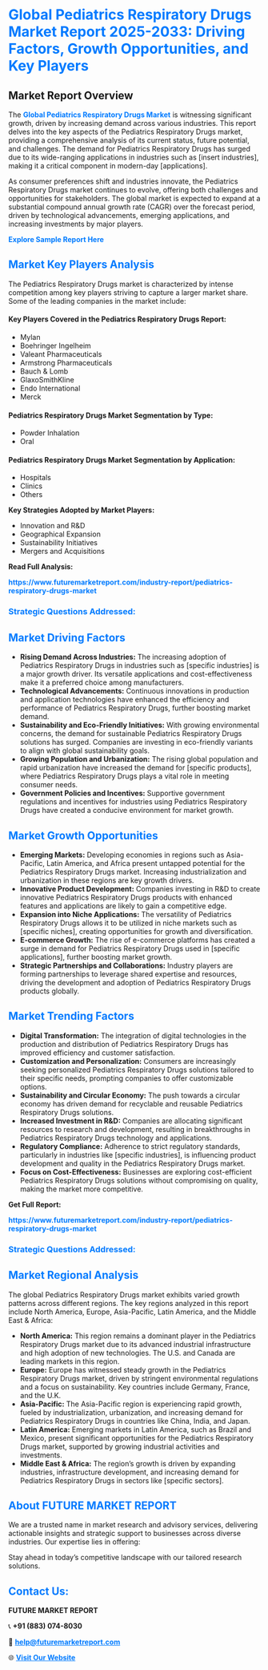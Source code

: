 <h1 style="color: #007BFF;">Global Pediatrics Respiratory Drugs Market Report 2025-2033: Driving Factors, Growth Opportunities, and Key Players</h1>

<section id="overview">
<h2>Market Report Overview</h2>
<p>The <a href="https://www.futuremarketreport.com/industry-report/pediatrics-respiratory-drugs-market" style="color: #007BFF; text-decoration: none;"><strong>Global Pediatrics Respiratory Drugs Market</strong></a> is witnessing significant growth, driven by increasing demand across various industries. This report delves into the key aspects of the Pediatrics Respiratory Drugs market, providing a comprehensive analysis of its current status, future potential, and challenges. The demand for Pediatrics Respiratory Drugs has surged due to its wide-ranging applications in industries such as [insert industries], making it a critical component in modern-day [applications].</p>
<p>As consumer preferences shift and industries innovate, the Pediatrics Respiratory Drugs market continues to evolve, offering both challenges and opportunities for stakeholders. The global market is expected to expand at a substantial compound annual growth rate (CAGR) over the forecast period, driven by technological advancements, emerging applications, and increasing investments by major players.</p>
</section>

<section id="overview">
<p><a href="https://www.futuremarketreport.com/request-sample/reportId=79948" style="color: #007BFF; text-decoration: none;"><strong>Explore Sample Report Here</strong></a></p>
</section>

<section id="key-players">
<h2 style="color: #007BFF;">Market Key Players Analysis</h2>
<p>The Pediatrics Respiratory Drugs market is characterized by intense competition among key players striving to capture a larger market share. Some of the leading companies in the market include:</p>
<h4>Key Players Covered in the Pediatrics Respiratory Drugs Report:</h4>
<ul><li>Mylan</li><li>Boehringer Ingelheim</li><li>Valeant Pharmaceuticals</li><li>Armstrong Pharmaceuticals</li><li>Bauch &amp; Lomb</li><li>GlaxoSmithKline</li><li>Endo International</li><li>Merck</li></ul>
<h4>Pediatrics Respiratory Drugs Market Segmentation by Type:</h4>
<ul><li>Powder Inhalation</li><li>Oral</li></ul>

<h4>Pediatrics Respiratory Drugs Market Segmentation by Application:</h4>
<ul><li>Hospitals</li><li>Clinics</li><li>Others</li></ul>
<p><strong>Key Strategies Adopted by Market Players:</strong></p>
<ul>
<li>Innovation and R&D</li>
<li>Geographical Expansion</li>
<li>Sustainability Initiatives</li>
<li>Mergers and Acquisitions</li>
</ul>
</section>

<section>
<p><strong>Read Full Analysis: </strong></p><a href="https://www.futuremarketreport.com/industry-report/pediatrics-respiratory-drugs-market" style="color: #007BFF; text-decoration: none;"><strong>https://www.futuremarketreport.com/industry-report/pediatrics-respiratory-drugs-market</strong></a>
<h3 style="color: #007BFF;">Strategic Questions Addressed:</h3>
</section>

<section id="driving-factors">
<h2 style="color: #007BFF;">Market Driving Factors</h2>
<ul>
<li><strong>Rising Demand Across Industries:</strong> The increasing adoption of Pediatrics Respiratory Drugs in industries such as [specific industries] is a major growth driver. Its versatile applications and cost-effectiveness make it a preferred choice among manufacturers.</li>
<li><strong>Technological Advancements:</strong> Continuous innovations in production and application technologies have enhanced the efficiency and performance of Pediatrics Respiratory Drugs, further boosting market demand.</li>
<li><strong>Sustainability and Eco-Friendly Initiatives:</strong> With growing environmental concerns, the demand for sustainable Pediatrics Respiratory Drugs solutions has surged. Companies are investing in eco-friendly variants to align with global sustainability goals.</li>
<li><strong>Growing Population and Urbanization:</strong> The rising global population and rapid urbanization have increased the demand for [specific products], where Pediatrics Respiratory Drugs plays a vital role in meeting consumer needs.</li>
<li><strong>Government Policies and Incentives:</strong> Supportive government regulations and incentives for industries using Pediatrics Respiratory Drugs have created a conducive environment for market growth.</li>
</ul>
</section>

<section id="growth-opportunities">
<h2 style="color: #007BFF;">Market Growth Opportunities</h2>
<ul>
<li><strong>Emerging Markets:</strong> Developing economies in regions such as Asia-Pacific, Latin America, and Africa present untapped potential for the Pediatrics Respiratory Drugs market. Increasing industrialization and urbanization in these regions are key growth drivers.</li>
<li><strong>Innovative Product Development:</strong> Companies investing in R&D to create innovative Pediatrics Respiratory Drugs products with enhanced features and applications are likely to gain a competitive edge.</li>
<li><strong>Expansion into Niche Applications:</strong> The versatility of Pediatrics Respiratory Drugs allows it to be utilized in niche markets such as [specific niches], creating opportunities for growth and diversification.</li>
<li><strong>E-commerce Growth:</strong> The rise of e-commerce platforms has created a surge in demand for Pediatrics Respiratory Drugs used in [specific applications], further boosting market growth.</li>
<li><strong>Strategic Partnerships and Collaborations:</strong> Industry players are forming partnerships to leverage shared expertise and resources, driving the development and adoption of Pediatrics Respiratory Drugs products globally.</li>
</ul>
</section>

<section id="trending-factors">
<h2 style="color: #007BFF;">Market Trending Factors</h2>
<ul>
<li><strong>Digital Transformation:</strong> The integration of digital technologies in the production and distribution of Pediatrics Respiratory Drugs has improved efficiency and customer satisfaction.</li>
<li><strong>Customization and Personalization:</strong> Consumers are increasingly seeking personalized Pediatrics Respiratory Drugs solutions tailored to their specific needs, prompting companies to offer customizable options.</li>
<li><strong>Sustainability and Circular Economy:</strong> The push towards a circular economy has driven demand for recyclable and reusable Pediatrics Respiratory Drugs solutions.</li>
<li><strong>Increased Investment in R&D:</strong> Companies are allocating significant resources to research and development, resulting in breakthroughs in Pediatrics Respiratory Drugs technology and applications.</li>
<li><strong>Regulatory Compliance:</strong> Adherence to strict regulatory standards, particularly in industries like [specific industries], is influencing product development and quality in the Pediatrics Respiratory Drugs market.</li>
<li><strong>Focus on Cost-Effectiveness:</strong> Businesses are exploring cost-efficient Pediatrics Respiratory Drugs solutions without compromising on quality, making the market more competitive.</li>
</ul>
</section>

<section>
<p><strong>Get Full Report: </strong></p><a href="https://www.futuremarketreport.com/industry-report/pediatrics-respiratory-drugs-market" style="color: #007BFF; text-decoration: none;"><strong>https://www.futuremarketreport.com/industry-report/pediatrics-respiratory-drugs-market</strong></a>
<h3 style="color: #007BFF;">Strategic Questions Addressed:</h3>
</section>


<section id="regional-analysis">
<h2 style="color: #007BFF;">Market Regional Analysis</h2>
<p>The global Pediatrics Respiratory Drugs market exhibits varied growth patterns across different regions. The key regions analyzed in this report include North America, Europe, Asia-Pacific, Latin America, and the Middle East & Africa:</p>
<ul>
<li><strong>North America:</strong> This region remains a dominant player in the Pediatrics Respiratory Drugs market due to its advanced industrial infrastructure and high adoption of new technologies. The U.S. and Canada are leading markets in this region.</li>
<li><strong>Europe:</strong> Europe has witnessed steady growth in the Pediatrics Respiratory Drugs market, driven by stringent environmental regulations and a focus on sustainability. Key countries include Germany, France, and the U.K.</li>
<li><strong>Asia-Pacific:</strong> The Asia-Pacific region is experiencing rapid growth, fueled by industrialization, urbanization, and increasing demand for Pediatrics Respiratory Drugs in countries like China, India, and Japan.</li>
<li><strong>Latin America:</strong> Emerging markets in Latin America, such as Brazil and Mexico, present significant opportunities for the Pediatrics Respiratory Drugs market, supported by growing industrial activities and investments.</li>
<li><strong>Middle East & Africa:</strong> The region’s growth is driven by expanding industries, infrastructure development, and increasing demand for Pediatrics Respiratory Drugs in sectors like [specific sectors].</li>
</ul>
</section>

<footer>
<h2 style="color: #007BFF;">About FUTURE MARKET REPORT</h2>
<p>We are a trusted name in market research and advisory services, delivering actionable insights and strategic support to businesses across diverse industries. Our expertise lies in offering:</p>

<p>Stay ahead in today’s competitive landscape with our tailored research solutions.</p>

<h2 style="color: #007BFF;">Contact Us:</h2>
<p><strong>FUTURE MARKET REPORT</strong></p>
<p>📞 <strong>+91 (883) 074-8030</strong></p>
<p>📧 <strong><a href="mailto:help@futuremarketreport.com" style="color: #007BFF;">help@futuremarketreport.com</a></strong></p>
<p>🌐 <strong><a href="https://www.futuremarketreport.com/" style="color: #007BFF;">Visit Our Website</a></strong></p>
</footer>
